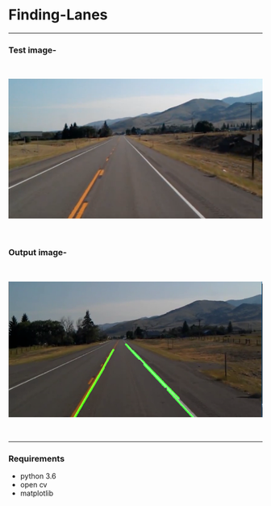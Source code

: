 # Finding-Lanes
---

### Test image-
<br>

![](test_image.jpg)


<br>

### Output image-

<br>

![](output.png)

<br>

---

### Requirements
* python 3.6 
* open cv
* matplotlib
